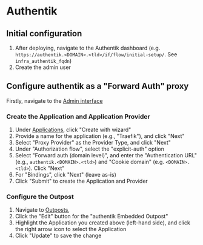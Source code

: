 # Authentik

## Initial configuration
1. After deploying, navigate to the Authentik dashboard (e.g. `https://authentik.<DOMAIN>.<tld>/if/flow/initial-setup/`. See `infra_authentik_fqdn`)
2. Create the admin user

## Configure authentik as a "Forward Auth" proxy

Firstly, navigate to the [Admin interface](https://authentik.<DOMAIN>.<tld>/if/admin/)

### Create the Application and Application Provider
1. Under [Applications](https://authentik.<DOMAIN>.<tld>/if/admin/#/core/applications), click "Create with wizard"
2. Provide a name for the application (e.g., "Traefik"), and click "Next"
3. Select "Proxy Provider" as the Provider Type, and click "Next"
4. Under "Authorization flow", select the "explicit-auth" option
5. Select "Forward auth (domain level)", and enter the "Authentication URL" (e.g., `authentik.<DOMAIN>.<tld>`) and "Cookie domain" (e.g. `<DOMAIN>.<tld>`). Click "Next"
6. For "Bindings", click "Next" (leave as-is)
7. Click "Submit" to create the Application and Provider

### Configure the Outpost
1. Navigate to [Outposts](https://authentik.<DOMAIN>.<tld>/if/admin/#/outpost/outposts), 
2. Click the "Edit" button for the "authentik Embedded Outpost"
3. Highlight the Application you created above (left-hand side), and click the right arrow icon to select the Application
4. Click "Update" to save the change
